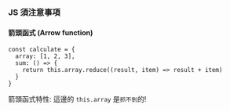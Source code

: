 ### JS 須注意事項

#### 箭頭函式 (Arrow function)

```
const calculate = {
  array: [1, 2, 3],
  sum: () => {
    return this.array.reduce((result, item) => result + item)
  }
}
```   

箭頭函式特性: 這邊的 `this.array` 是`抓不到`的! 
